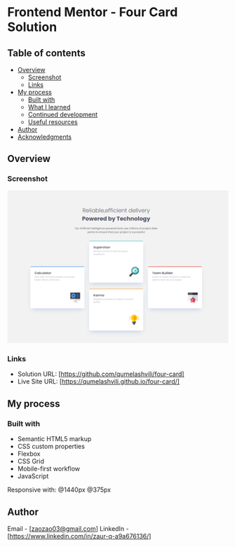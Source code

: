 # Frontend Mentor - Four Card Solution

## Table of contents

- [Overview](#overview)
  - [Screenshot](#screenshot)
  - [Links](#links)
- [My process](#my-process)
  - [Built with](#built-with)
  - [What I learned](#what-i-learned)
  - [Continued development](#continued-development)
  - [Useful resources](#useful-resources)
- [Author](#author)
- [Acknowledgments](#acknowledgments)

## Overview

### Screenshot

![](./screenshot.PNG)

### Links

- Solution URL: [https://github.com/qumelashvili/four-card]
- Live Site URL: [https://qumelashvili.github.io/four-card/]


## My process

### Built with

- Semantic HTML5 markup
- CSS custom properties
- Flexbox
- CSS Grid
- Mobile-first workflow
- JavaScript

Responsive with: @1440px @375px

## Author

Email - [zaozao03@gmail.com]
LinkedIn - [https://www.linkedin.com/in/zaur-q-a9a676136/]


